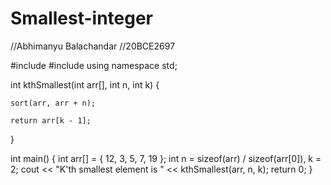 # Smallest-integer
//Abhimanyu Balachandar
//20BCE2697

#include <algorithm>
#include <iostream>
using namespace std;

int kthSmallest(int arr[], int n, int k)
{

	sort(arr, arr + n);

	return arr[k - 1];
}

int main()
{
	int arr[] = { 12, 3, 5, 7, 19 };
	int n = sizeof(arr) / sizeof(arr[0]), k = 2;
	cout << "K'th smallest element is " << kthSmallest(arr, n, k);
	return 0;
}

